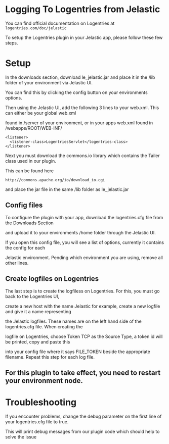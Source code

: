 Logging To Logentries from Jelastic
===================================

You can find official documentation on Logentries at `logentries.com/doc/jelastic`

To setup the Logentries plugin in your Jelastic app, please follow these few steps.


Setup
====================

In the downloads section, download le_jelastic.jar and place it in the /lib folder of your environment via Jelastic UI.

You can find this by clicking the config button on your environments options.

Then using the Jelastic UI, add the following 3 lines to your web.xml. This can either be your global web.xml

found in /server of your environment, or in your apps web.xml found in /webapps/ROOT/WEB-INF/

    <listener>
      <listener-class>LogentriesServlet</logentries-class>
    </listener>

Next you must download the commons.io library which contains the Tailer class used in our plugin.

This can be found here

    http://commons.apache.org/io/download_io.cgi
    
and place the jar file in the same /lib folder as le_jelastic.jar

Config files
---------------
To configure the plugin with your app, download the logentries.cfg file from the Downloads Section

and upload it to your environments /home folder through the Jelastic UI.

If you open this config file, you will see a list of options, currently it contains the config for each

Jelastic environment. Pending which environment you are using, remove all other lines.

Create logfiles on Logentries
---------------------------
The last step is to create the logfiless on Logentries. For this, you must go back to the Logentries UI,

create a new host with the name Jelastic for example, create a new logfile and give it a name representing 

the Jelastic logfiles. These names are on the left hand side of the logentries.cfg file. When creating the 

logfile on Logentries, choose Token TCP as the Source Type, a token id will be printed, copy and paste this 

into your config file where it says FILE_TOKEN beside the appropriate filename. Repeat this step for each log file.

For this plugin to take effect, you need to restart your environment node.
--------------------------------

Troubleshooting
========================

If you encounter problems, change the debug parameter on the first line of your logentries.cfg file to true.

This will print debug messages from our plugin code which should help to solve the issue